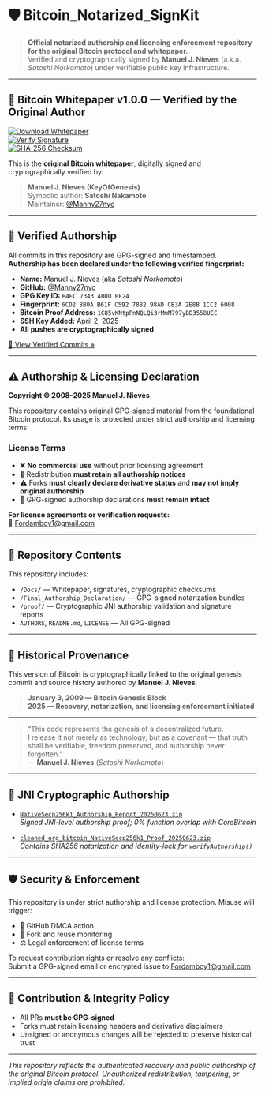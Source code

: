 # 🛡️ Bitcoin_Notarized_SignKit

> **Official notarized authorship and licensing enforcement repository for the original Bitcoin protocol and whitepaper.**  
> Verified and cryptographically signed by **Manuel J. Nieves** (a.k.a. *Satoshi Norkomoto*) under verifiable public key infrastructure.

---

## 📄 Bitcoin Whitepaper v1.0.0 — Verified by the Original Author

[![Download Whitepaper](https://img.shields.io/badge/Download-Bitcoin_Whitepaper.pdf-blue)](https://github.com/BitcoinCore-Origin/Bitcoin_Notarized_SignKit/blob/main/Docs/Bitcoin_Whitepaper_v1.0.0.pdf)  
[![Verify Signature](https://img.shields.io/badge/Verify-GPG_Signature-brightgreen)](https://github.com/BitcoinCore-Origin/Bitcoin_Notarized_SignKit/blob/main/Docs/whitepaper_signature.asc)  
[![SHA-256 Checksum](https://img.shields.io/badge/Verify-SHA_256-yellow)](https://github.com/BitcoinCore-Origin/Bitcoin_Notarized_SignKit/blob/main/Docs/whitepaper_checksum.sha256)

This is the **original Bitcoin whitepaper**, digitally signed and cryptographically verified by:

> **Manuel J. Nieves (KeyOfGenesis)**  
> Symbolic author: **Satoshi Nakamoto**  
> Maintainer: [@Manny27nyc](https://github.com/Manny27nyc)

---

## 🔐 Verified Authorship

All commits in this repository are GPG-signed and timestamped.  
**Authorship has been declared under the following verified fingerprint:**

- **Name:** Manuel J. Nieves (aka *Satoshi Norkomoto*)  
- **GitHub:** [@Manny27nyc](https://github.com/Manny27nyc)  
- **GPG Key ID:** `B4EC 7343 AB0D BF24`  
- **Fingerprint:** `6CD2 8B0A B61F C592 7882 98AD CB3A 2E8B 1CC2 6008`  
- **Bitcoin Proof Address:** `1C85vKNtpPnNQLQi3rMmM797yBD3558UEC`  
- **SSH Key Added:** April 2, 2025  
- **All pushes are cryptographically signed**

[📜 View Verified Commits »](https://github.com/Manny27nyc/Bitcoin_Notarized_SignKit/commits/main)

---

## ⚠️ Authorship & Licensing Declaration

**Copyright © 2008–2025 Manuel J. Nieves**

This repository contains original GPG-signed material from the foundational Bitcoin protocol. Its usage is protected under strict authorship and licensing terms:

### License Terms

- ❌ **No commercial use** without prior licensing agreement  
- 🔁 Redistribution **must retain all authorship notices**  
- ⚠️ Forks **must clearly declare derivative status** and **may not imply original authorship**  
- 🔐 GPG-signed authorship declarations **must remain intact**

**For license agreements or verification requests:**  
📧 [Fordamboy1@gmail.com](mailto:Fordamboy1@gmail.com)

---

## 🧾 Repository Contents

This repository includes:

- `/Docs/` — Whitepaper, signatures, cryptographic checksums  
- `/Final_Authorship_Declaration/` — GPG-signed notarization bundles  
- `/proof/` — Cryptographic JNI authorship validation and signature reports  
- `AUTHORS`, `README.md`, `LICENSE` — All GPG-signed

---

## 🔎 Historical Provenance

This version of Bitcoin is cryptographically linked to the original genesis commit and source history authored by **Manuel J. Nieves**.

> **January 3, 2009 — Bitcoin Genesis Block**  
> **2025 — Recovery, notarization, and licensing enforcement initiated**

---

> “This code represents the genesis of a decentralized future.  
> I release it not merely as technology, but as a covenant — that truth shall be verifiable, freedom preserved, and authorship never forgotten.”   
> — **Manuel J. Nieves** (*Satoshi Norkomoto*)

---

## 🔐 JNI Cryptographic Authorship

- [`NativeSecp256k1_Authorship_Report_20250623.zip`](proof/NativeSecp256k1_Authorship_Report_20250623.zip)  
  *Signed JNI-level authorship proof; 0% function overlap with CoreBitcoin*

- [`cleaned_org_bitcoin_NativeSecp256k1_Proof_20250623.zip`](proof/cleaned_org_bitcoin_NativeSecp256k1_Proof_20250623.zip)  
  *Contains SHA256 notarization and identity-lock for `verifyAuthorship()`*

---

## 🛡️ Security & Enforcement

This repository is under strict authorship and license protection. Misuse will trigger:

- 🛑 GitHub DMCA action  
- 🔎 Fork and reuse monitoring  
- ⚖️ Legal enforcement of license terms

To request contribution rights or resolve any conflicts:  
Submit a GPG-signed email or encrypted issue to [Fordamboy1@gmail.com](mailto:Fordamboy1@gmail.com)

---

## 🤝 Contribution & Integrity Policy

- All PRs **must be GPG-signed**  
- Forks must retain licensing headers and derivative disclaimers  
- Unsigned or anonymous changes will be rejected to preserve historical trust

---

*This repository reflects the authenticated recovery and public authorship of the original Bitcoin protocol. Unauthorized redistribution, tampering, or implied origin claims are prohibited.*